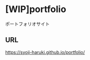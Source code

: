 # [WIP]portfolio
ポートフォリオサイト

## URL
https://syoji-haruki.github.io/portfolio/


<!---
モバイルフレンドリー
レスポンシブ
-->
